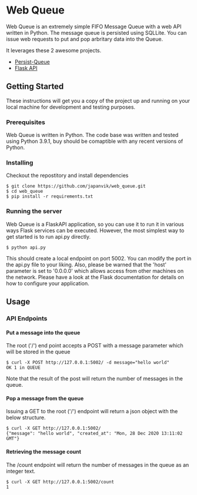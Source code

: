 # Web Queue
Web Queue is an extremely simple FIFO Message Queue with a web API written in Python. The message queue is persisted using SQLLite.
You can issue web requests to put and pop arbritary data into the Queue.

It leverages these 2 awesome projects.

- [Persist-Queue](https://github.com/peter-wangxu/persist-queue/blob/master/persistqueue/exceptions.py)
- [Flask API](https://www.flaskapi.org)

## Getting Started

These instructions will get you a copy of the project up and running on your local machine for development and testing purposes. 

### Prerequisites

Web Queue is written in Python. The code base was written and tested using Python 3.9.1, buy should be comaptible with any recent versions of Python.

### Installing

Checkout the repostitory and install dependencies

```
$ git clone https://github.com/japanvik/web_queue.git
$ cd web_queue
$ pip install -r requirements.txt
```

### Running the server
Web Queue is a FlaskAPI application, so you can use it to run it in various
ways Flask services can be executed. However, the most simplest way to get
started is to run api.py directly.

```
$ python api.py 
```

This should create a local endpoint on port 5002. You can modify the port in
the api.py file to your liking. Also, please be warned that the 'host'
parameter is set to '0.0.0.0' which allows access from other machines on the
network. Please have a look at the Flask documentation for details on how to
configure your application. 


## Usage

### API Endpoints

#### Put a message into the queue
The root ('/') end point accepts a POST with a message parameter which will be
stored in the queue

```
$ curl -X POST http://127.0.0.1:5002/ -d message="hello world"
OK 1 in QUEUE
```
Note that the result of the post will return the number of messages in the
queue.

#### Pop a message from the queue
Issuing a GET to the root ('/') endpoint will return a json object with the
below structure.

```
$ curl -X GET http://127.0.0.1:5002/
{"message": "hello world", "created_at": "Mon, 28 Dec 2020 13:11:02 GMT"}
```

#### Retrieving the message count
The /count endpoint will return the number of messages in the queue as an
integer text.

```
$ curl -X GET http://127.0.0.1:5002/count
1
```

